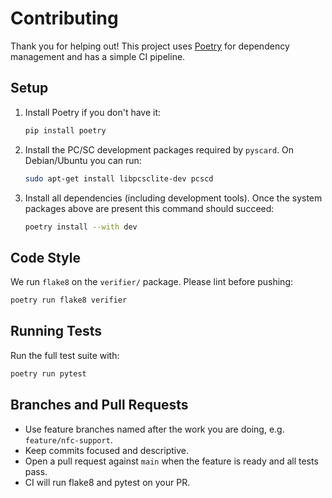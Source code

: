 # Contributing

Thank you for helping out! This project uses [Poetry](https://python-poetry.org/) for dependency management and has a simple CI pipeline.

## Setup

1. Install Poetry if you don't have it:

   ```bash
   pip install poetry
   ```

2. Install the PC/SC development packages required by `pyscard`.
   On Debian/Ubuntu you can run:

   ```bash
   sudo apt-get install libpcsclite-dev pcscd
   ```

3. Install all dependencies (including development tools). Once the
   system packages above are present this command should succeed:

   ```bash
   poetry install --with dev
   ```

## Code Style

We run `flake8` on the `verifier/` package. Please lint before pushing:

```bash
poetry run flake8 verifier
```

## Running Tests

Run the full test suite with:

```bash
poetry run pytest
```

## Branches and Pull Requests

* Use feature branches named after the work you are doing, e.g. `feature/nfc-support`.
* Keep commits focused and descriptive.
* Open a pull request against `main` when the feature is ready and all tests pass.
* CI will run flake8 and pytest on your PR.
